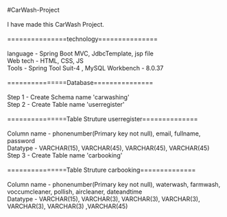 #CarWash-Project<br> <br>
I have made this CarWash Project.<br><br>
===============technology===============
<br><br>
language - Spring Boot MVC, JdbcTemplate, jsp file <br>
Web tech - HTML, CSS, JS <br>
Tools - Spring Tool Suit-4 , MySQL Workbench - 8.0.37 <br><br>
===============Database===============
<br><br>
Step 1 - Create Schema name 'carwashing'<br>
Step 2 - Create Table name 'userregister'<br><br>
===============Table Struture userregister==============
<br><br>
Column name - phonenumber(Primary key not null), email, fullname, password<br>
Datatype - VARCHAR(15), VARCHAR(45), VARCHAR(45), VARCHAR(45)<br>
Step 3 - Create Table name 'carbooking'<br><br>
===============Table Struture carbooking==============
<br><br>
Column name - phonenumber(Primary key not null), waterwash, farmwash, voccumcleaner, pollish, aircleaner, dateandtime<br>
Datatype - VARCHAR(15), VARCHAR(3), VARCHAR(3), VARCHAR(3), VARCHAR(3), VARCHAR(3) ,VARCHAR(45)

